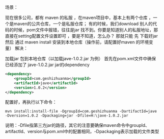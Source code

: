 场景：

现在很多公司，都有 maven 的私服 ，在maven项目中，基本上有两个仓库 ，一个是maven的公共仓库，一个是私服仓库；
有的时候，我们download 别人的代码的时候，pom文件中报错，往往是jar 找不到。你要是知道别人的私服地址，那直接在setting配置文件设置即可 ，要是不知道，怎么办？
那就只能 先 下载好jar 然后 通过 maven install 安装到本地仓库（操作前，请配置好maven 的环境变量）
解决：

加载jar 包到本地仓库（以加载jave-1.0.2.jar 为例）
首先在pom.xml文件中确保已经添加了 jave-1.0.2.jar jar的dependency
```xml
<dependency>
    <groupId>com.geshizhuanma</groupId>
    <artifactId>jave</artifactId>
    <version>1.0.2</version>
</dependency>

```
配置好，再执行以下命令：

```shell
mvn install:install-file -DgroupId=com.geshizhuanma -DartifactId=jave -Dversion=1.0.2 -Dpackaging=jar -Dfile=H:\jave-1.0.2.jar
```

说明：-Dfile指第三方jar的路径，其它的注意要确保maven命令中groupId、artifactId、version与pom.xml中的配置相同，-Dpackaging表示加载的文件类型